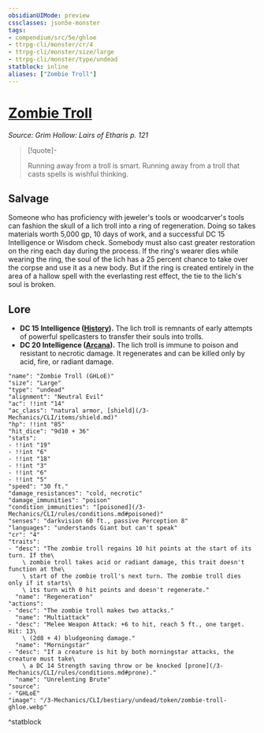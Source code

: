 ```yaml
---
obsidianUIMode: preview
cssclasses: json5e-monster
tags:
- compendium/src/5e/ghloe
- ttrpg-cli/monster/cr/4
- ttrpg-cli/monster/size/large
- ttrpg-cli/monster/type/undead
statblock: inline
aliases: ["Zombie Troll"]
---
```

# [Zombie Troll](3-Mechanics\CLI\bestiary\undead/zombie-troll-ghloe.md)
*Source: Grim Hollow: Lairs of Etharis p. 121*  

> [!quote]-  
> 
> Running away from a troll is smart. Running away from a troll that casts spells is wishful thinking.

## Salvage

Someone who has proficiency with jeweler's tools or woodcarver's tools can fashion the skull of a lich troll into a ring of regeneration. Doing so takes materials worth 5,000 gp, 10 days of work, and a successful DC 15 Intelligence or Wisdom check. Somebody must also cast greater restoration on the ring each day during the process. If the ring's wearer dies while wearing the ring, the soul of the lich has a 25 percent chance to take over the corpse and use it as a new body. But if the ring is created entirely in the area of a hallow spell with the everlasting rest effect, the tie to the lich's soul is broken.

## Lore

- **DC 15 Intelligence ([History](/3-Mechanics/CLI/rules/skills.md#History)).** The lich troll is remnants of early attempts of powerful spellcasters to transfer their souls into trolls.  
- **DC 20 Intelligence ([Arcana](/3-Mechanics/CLI/rules/skills.md#Arcana)).** The lich troll is immune to poison and resistant to necrotic damage. It regenerates and can be killed only by acid, fire, or radiant damage.  

```statblock
"name": "Zombie Troll (GHLoE)"
"size": "Large"
"type": "undead"
"alignment": "Neutral Evil"
"ac": !!int "14"
"ac_class": "natural armor, [shield](/3-Mechanics/CLI/items/shield.md)"
"hp": !!int "85"
"hit_dice": "9d10 + 36"
"stats":
- !!int "19"
- !!int "6"
- !!int "18"
- !!int "3"
- !!int "6"
- !!int "5"
"speed": "30 ft."
"damage_resistances": "cold, necrotic"
"damage_immunities": "poison"
"condition_immunities": "[poisoned](/3-Mechanics/CLI/rules/conditions.md#poisoned)"
"senses": "darkvision 60 ft., passive Perception 8"
"languages": "understands Giant but can't speak"
"cr": "4"
"traits":
- "desc": "The zombie troll regains 10 hit points at the start of its turn. If the\
    \ zombie troll takes acid or radiant damage, this trait doesn't function at the\
    \ start of the zombie troll's next turn. The zombie troll dies only if it starts\
    \ its turn with 0 hit points and doesn't regenerate."
  "name": "Regeneration"
"actions":
- "desc": "The zombie troll makes two attacks."
  "name": "Multiattack"
- "desc": "Melee Weapon Attack: +6 to hit, reach 5 ft., one target. Hit: 13\
    \ (2d8 + 4) bludgeoning damage."
  "name": "Morningstar"
- "desc": "If a creature is hit by both morningstar attacks, the creature must take\
    \ a DC 14 Strength saving throw or be knocked [prone](/3-Mechanics/CLI/rules/conditions.md#prone)."
  "name": "Unrelenting Brute"
"source":
- "GHLoE"
"image": "/3-Mechanics/CLI/bestiary/undead/token/zombie-troll-ghloe.webp"
```
^statblock